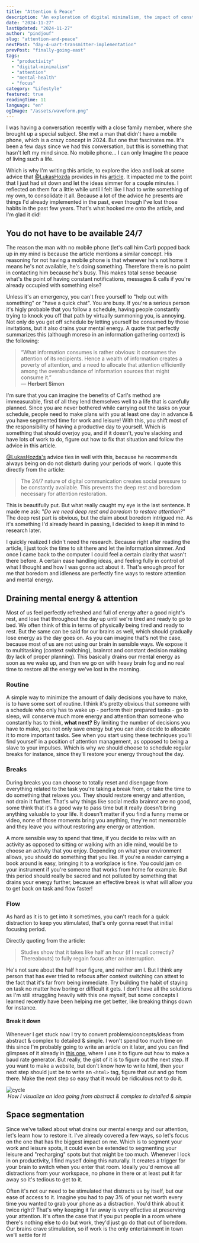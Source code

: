 ```yaml
---
title: "Attention & Peace"
description: "An exploration of digital minimalism, the impact of constant availability, and strategies for managing attention in the modern world."
date: "2024-11-27"
lastUpdated: "2024-11-27"
author: "pindjouf"
slug: "attention-and-peace"
nextPost: "day-4-uart-transmitter-implementation"
prevPost: "finally-going-east"
tags:
  - "productivity"
  - "digital-minimalism"
  - "attention"
  - "mental-health"
  - "focus"
category: "Lifestyle"
featured: true
readingTime: 11
language: "en"
ogImage: "/assets/waveform.png"
---
```


I was having a conversation recently with a close family member, where she brought up a special subject. She met a man that didn't have a mobile phone, which is a crazy concept in 2024. But one that fascinates me. It's been a few days since we had this conversation, but this is something that hasn't left my mind since. No mobile phone... I can only Imagine the peace of living such a life.

Which is why I'm writing this article, to explore the idea and look at some advice that [@LukasHozda](https://x.com/LukasHozda) provides in his [article](https://x.com/LukasHozda/status/1860442337534468333). It impacted me to the point that I just had sit down and let the ideas simmer for a couple minutes. I reflected on them for a little while until I felt like I had to write something of my own, to consolidate it all. Because a lot of the advice he presents are things I'd already implemented in the past, even though I've lost those habits in the past few years. That's what hooked me onto the article, and I'm glad it did!

## You do not have to be available 24/7

The reason the man with no mobile phone (let's call him Carl) popped back up in my mind is because the article mentions a similar concept. His reasoning for not having a mobile phone is that whenever he's not home it means he's not available, he's doing something. Therefore there is no point in contacting him because he's busy. This makes total sense because what's the point of having constant notifications, messages & calls if you're already occupied with something else?

Unless it's an emergency, you can't free yourself to "help out with something" or "have a quick chat". You are busy. If you're a serious person it's higly probable that you follow a schedule, having people constantly trying to knock you off that path by virtually summoning you, is annoying. Not only do you get off schedule by letting yourself be consumed by those invitations, but it also drains your mental energy. A quote that perfectly summarizes this (although moreso in an information gathering context) is the following:

> “What information consumes is rather obvious: it consumes the attention of its recipients. Hence a wealth of information creates a poverty of attention, and a need to allocate that attention efficiently among the overabundance of information sources that might consume it.”  
― **Herbert Simon**

I'm sure that you can imagine the benefits of Carl's method are immeasurable, first of all they lend themselves well to a life that is carefully planned. Since you are never bothered while carrying out the tasks on your schedule, people need to make plans with you at least one day in advance & you have segmented time for work and leisure! With this, you shift most of the responsibility of having a productive day to yourself. Which is something that should overjoy you, and if it doesn't, you're slacking and have lots of work to do, figure out how to fix that situation and follow the advice in this article.

[@LukasHozda's](https://x.com/LukasHozda) advice ties in well with this, because he recommends always being on do not disturb during your periods of work. I quote this directly from the article:

> The 24/7 nature of digital communication creates social pressure to be constantly available. This prevents the deep rest and boredom necessary for attention restoration.

This is beautifully put. But what really caught my eye is the last sentence. It made me ask: "*Do we need deep rest and boredom to restore attention?*" The deep rest part is obvious, but the claim about boredom intrigued me. As it's something I'd already heard in passing, I decided to keep it in mind to research later.

I quickly realized I didn't need the research. Because right after reading the article, I just took the time to sit there and let the information simmer. And once I came back to the computer I could feel a certain clarity that wasn't there before. A certain ease handling ideas, and feeling fully in control of what I thought and how I was gonna act about it. That's enough proof for me that boredom and idleness are perfectly fine ways to restore attention and mental energy.

## Draining mental energy & attention

Most of us feel perfectly refreshed and full of energy after a good night's rest, and lose that throughout the day up until we're tired and ready to go to bed. We often think of this in terms of physically being tired and ready to rest. But the same can be said for our brains as well, which should gradually lose energy as the day goes on. As you can imagine that's not the case, because most of us are not using our brain in sensible ways. We expose it to multitasking (context switching), brainrot and constant decision making (by lack of proper planning). This basically drains our mental energy as soon as we wake up, and then we go on with heavy brain fog and no real time to restore all the energy we've lost in the morning.

### Routine

A simple way to minimize the amount of daily decisions you have to make, is to have some sort of routine. I think it's pretty obvious that someone with a schedule who only has to wake up - perform their prepared tasks - go to sleep, will conserve much more energy and attention than someone who constantly has to think, **what next?** By limiting the number of decisions you have to make, you not only save energy but you can also decide to allocate it to more important tasks. See when you start using these techniques you'll find yourself in a position of attention management, as opposed to being a slave to your impulses. Which is why we should choose to schedule regular breaks for instance, since they'll restore your energy throughout the day.

### Breaks

During breaks you can choose to totally reset and disengage from everything related to the task you're taking a break from, or take the time to do something that relaxes you. They should restore energy and attention, not drain it further. That's why things like social media brainrot are no good, some think that it's a good way to pass time but it really doesn't bring anything valuable to your life. It doesn't matter if you find a funny meme or video, none of those moments bring you anything, they're not memorable and they leave you without restoring any energy or attention.

A more sensible way to spend that time, if you decide to relax with an activity as opposed to sitting or walking with an idle mind, would be to choose an activity that you enjoy. Depending on what your environment allows, you should do something that you like. If you're a reader carrying a book around is easy, bringing it to a workplace is fine. You could jam on your instrument if you're someone that works from home for example. But this period should really be sacred and not polluted by something that drains your energy further, because an effective break is what will allow you to get back on task and flow faster!

### Flow

As hard as it is to get into it sometimes, you can't reach for a quick distraction to keep you stimulated, that's only gonna reset that initial focusing period.

Directly quoting from the article:

> Studies show that it takes like half an hour (if I recall correctly? Thereabouts) to fully regain focus after an interruption.

He's not sure about the half hour figure, and neither am I. But I think any person that has ever tried to refocus after context switching can attest to the fact that it's far from being immediate. Try building the habit of staying on task no matter how boring or difficult it gets. I don't have all the solutions as I'm still struggling heavily with this one myself, but some concepts I learned recently have been helping me get better, like breaking things down for instance.

#### Break it down

Whenever I get stuck now I try to convert problems/concepts/ideas from abstract & complex to detailed & simple. I won't spend too much time on this since I'm probably going to write an article on it later, and you can find glimpses of it already in [this one](https://pindjouf.xyz/posts/day_3), where I use it to figure out how to make a baud rate generator. But really, the gist of it is to figure out the next step. If you want to make a website, but don't know how to write html, then your next step should just be to write an `<html>` tag, figure that out and go from there. Make the next step so easy that it would be ridiculous not to do it.

<img src="/assets/waveform.png" alt="cycle">
<div style="text-align: center;">
    <i>How I visualize an idea going from abstract & complex to detailed & simple</i>
</div>

## Space segmentation

Since we've talked about what drains our mental energy and our attention, let's learn how to restore it. I've already covered a few ways, so let's focus on the one that has the biggest impact on me. Which is to segment your work and leisure spots, it could even be extended to segmenting your leisure and "recharging" spots but that might be too much. Whenever I lock in on productivity, I find myself doing this naturally. It creates a trigger for your brain to switch when you enter that room. Ideally you'd remove all distractions from your workspace, no phone in there or at least put it far away so it's tedious to get to it.

Often it's not our need to be stimulated that distracts us by itself, but our ease of access to it. Imagine you had to pay 3% of your net worth every time you wanted to grab your phone as a distraction. You'd think about it twice right? That's why keeping it far away is very effective at preserving your attention. It's often the case that if you put people in a room where there's nothing else to do but work, they'd just go do that out of boredom. Our brains crave stimulation, so if work is the only entertainment in town we'll settle for it!
